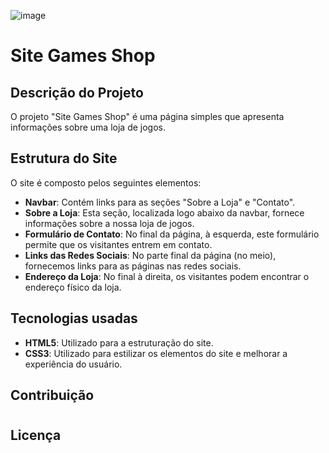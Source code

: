 ![image](https://github.com/Maxdev1017x/site_gamesshop/assets/117764643/5968bdf6-7b4d-4250-be2f-e6eed4377051)

# Site Games Shop

## Descrição do Projeto

O projeto "Site Games Shop" é uma página simples que apresenta informações sobre uma loja de jogos.

## Estrutura do Site

O site é composto pelos seguintes elementos:

- **Navbar**: Contém links para as seções "Sobre a Loja" e "Contato".
- **Sobre a Loja**: Esta seção, localizada logo abaixo da navbar, fornece informações sobre a nossa loja de jogos.
- **Formulário de Contato**: No final da página, à esquerda, este formulário permite que os visitantes entrem em contato.
- **Links das Redes Sociais**: No parte final da página (no meio), fornecemos links para as páginas nas redes sociais.
- **Endereço da Loja**: No final à direita, os visitantes podem encontrar o endereço físico da loja.

## Tecnologias usadas

- **HTML5**: Utilizado para a estruturação do site.
- **CSS3**: Utilizado para estilizar os elementos do site e melhorar a experiência do usuário.

## Contribuição

#

## Licença

#
